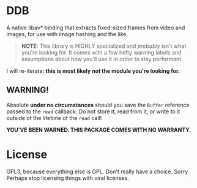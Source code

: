 # DDB

A native libav&ast; binding that extracts fixed-sized
frames from video and images, for use with image hashing
and the like.

> **NOTE:** This library is HIGHLY specialized and *probably*
> isn't what you're looking for. It comes with a few hefty
> warning labels and assumptions about how you'll use it
> in order to stay performant.

I will re-iterate: **this is most likely _not_ the module you're
looking for.**

## **WARNING!**

Absolute **under no circumstances** should you save the `Buffer` reference
passed to the `read` callback. Do not store it, read from it, or write to it
outside of the lifetime of the `read` call!

**YOU'VE BEEN WARNED. THIS PACKAGE COMES WITH NO WARRANTY.**

# License

GPL3, because everything else is GPL. Don't really have a choice. Sorry.
Perhaps stop licensing things with viral licenses.

